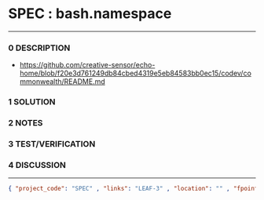 # SPEC : bash.namespace
--------------------------------
### 0 DESCRIPTION
- https://github.com/creative-sensor/echo-home/blob/f20e3d761249db84cbed4319e5eb84583bb0ec15/codev/commonwealth/README.md

### 1 SOLUTION


### 2 NOTES


### 3 TEST/VERIFICATION


### 4 DISCUSSION



--------------------------------
```json
{ "project_code": "SPEC" , "links": "LEAF-3" , "location": "" , "fpoint": "" }
```

